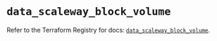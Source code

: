 # `data_scaleway_block_volume`

Refer to the Terraform Registry for docs: [`data_scaleway_block_volume`](https://registry.terraform.io/providers/scaleway/scaleway/2.42.1/docs/data-sources/block_volume).
